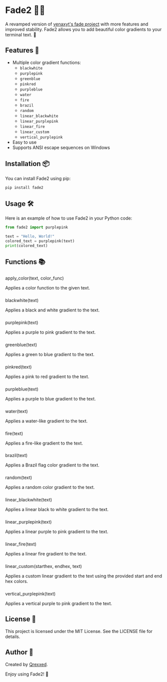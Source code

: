 # Fade2 🎨✨

A revamped version of [venaxyt's fade project](https://github.com/venaxyt/fade) with more features and improved stability. Fade2 allows you to add beautiful color gradients to your terminal text. 🌈

## Features 🚀

- Multiple color gradient functions:
  - `blackwhite`
  - `purplepink`
  - `greenblue`
  - `pinkred`
  - `purpleblue`
  - `water`
  - `fire`
  - `brazil`
  - `random`
  - `linear_blackwhite`
  - `linear_purplepink`
  - `linear_fire`
  - `linear_custom`
  - `vertical_purplepink`
- Easy to use
- Supports ANSI escape sequences on Windows

## Installation 📦

You can install Fade2 using pip:

```sh
pip install fade2
```

## Usage 🛠️

Here is an example of how to use Fade2 in your Python code:

```python
from fade2 import purplepink

text = "Hello, World!"
colored_text = purplepink(text)
print(colored_text)
```

## Functions 📚

### 

apply_color(text, color_func)



Applies a color function to the given text.

### 

blackwhite(text)



Applies a black and white gradient to the text.

### 

purplepink(text)



Applies a purple to pink gradient to the text.

### 

greenblue(text)



Applies a green to blue gradient to the text.

### 

pinkred(text)



Applies a pink to red gradient to the text.

### 

purpleblue(text)



Applies a purple to blue gradient to the text.

### 

water(text)



Applies a water-like gradient to the text.

### 

fire(text)



Applies a fire-like gradient to the text.

### 

brazil(text)



Applies a Brazil flag color gradient to the text.

### 

random(text)



Applies a random color gradient to the text.

### 

linear_blackwhite(text)



Applies a linear black to white gradient to the text.

### 

linear_purplepink(text)



Applies a linear purple to pink gradient to the text.

### 

linear_fire(text)



Applies a linear fire gradient to the text.

### 

linear_custom(starthex, endhex, text)



Applies a custom linear gradient to the text using the provided start and end hex colors.

### 

vertical_purplepink(text)



Applies a vertical purple to pink gradient to the text.

## License 📄

This project is licensed under the MIT License. See the LICENSE file for details.

## Author 👤

Created by [Qrexxed](https://github.com/qrexpy).

Enjoy using Fade2! 🎉